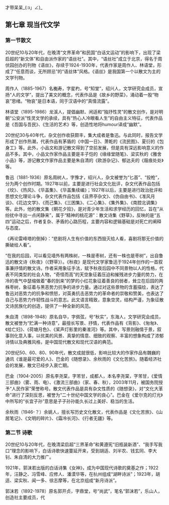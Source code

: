 才带呆呆_(:з」∠)_
## 第七章 现当代文学

### 第一节散文

20世纪10与20年代，在晚清“文界革命”和民国“白话文运动”的影响下，出现了梁启超的“新文体”和自由派作家的“语丝社”。其中，“语丝社”成立于北京，得名于周伏园创办的刊物《语丝》，存续于1924-1930年，代表作家是周作人、林语堂，形成了“任意而谈，无所顾忌”的“语丝体”风格。《语丝》是我国第一个以散文为主的文学刊物。

周作人（1885-1967）名櫆寿，字星杓，号“知堂”，绍兴人，文学研究会成员，宣扬“人的文学”，提出了美文的概念，代表作品是《故乡的野菜》，涌动着一股“物哀”思绪。“物哀”是日本语，同于汉语中的“真情流露”。

林语堂（1895-1986）龙溪人，提倡幽默、闲适和“独抒性灵”的散文创作，是对明朝“公安派”性灵文学的承续，具有“热心人冷眼看人生”的自由主义特征，代表作品是《吾国与吾民》、《生活的艺术》等，创造性地将humour译成“幽默”。

20世纪30与40年代，杂文创作收获颇丰，集大成者是鲁迅。与此同时，报告文学形成了创作热潮，代表作品有茅盾的《中国一日》、萧乾的《流民图》、夏衍的《包身工》等。此外，小品文和游记散文得到了空前发展，但是具有深远影响意义的作品不多。其中，小品文作家作品主要是丰子恺的《缘缘堂随笔》、梁实秋的《雅舍小品》等，游记散文作家作品主要是朱自清的《欧游杂记》、郁达夫的《屐痕处处》等。

鲁迅（1881-1936）原名周树人，字豫才，绍兴人，杂文被誉为“匕首”、“投枪”，分为两个创作时期。1927年以前，主要是进行社会文化批评，杂文代表作品包括《坟》、《热风》、《华盖集》、《华盖集续编》；1927年以后，主要是进行政治批评和思想文化理论斗争，杂文代表作品包括《且界亭杂文》、《伪自由书》、《准风月谈》、《花边文学》、《而己集》、《三困集》、《二心集》、《集外集》、《南腔北调集》等。此外，他的散文集《朝花夕拾》，是对青少年生活和求学经历的回忆，旨在“从纷扰中寻出一点闲静来”，属于“精神的桃花源”：散文诗集《野草》，反映的是“五四”运动之后，作者复杂、矛盾的心路历程，主要内容和逻辑基础是对死亡的阐释与态度。

《再论雷峰塔的倒掉》：“悲剧将人生有价值的东西毁灭给人看，喜剧将那无价值的撕破给人看”。

“在我的后园，可以看见墙外有两株树，一株是枣树，还有一株也是枣树”，出自鲁迅的散文诗《秋夜》（《野草》）。《秋夜》是现代文学家鲁迅于1924年创作的一首叙事兼抒情的散文诗。作者采用象征手法，赋予秋夜后园中不同景物以人的性格，代表不同类型的社会人物，“奇怪而高”的天空象征着压迫和摧残进步力量的势力，在冷的夜气中瑟缩做着“春的到来”的梦的小红花象征着善良的弱者，耸立在后园的两株枣树，象征着与黑恶势力抗争的进步力量。通过对这些景物的含蓄描绘，表达了鲁迅对恶势力的抗争和愤怒，对英勇抗击恶势力的革命者的崇敬和赞美，也表达了自己与恶势力作韧性战斗的意志。此文语言精致，意象空灵，结构严谨，为象征散文诗民族化的创造，提供了一种全新的风范。

朱自清（1898-1948）原名自华，字佩弦，号“秋实”，东海人，文学研究会成员，散文被誉为“贮满一种诗意”，最擅长写景、抒情，代表作品有《背影》、《匆匆》、《给亡妇》、《荷塘月色》、《桨声灯影里的秦淮河》等。其中，写景则融情于景，叙事则化意入事，以优美的风景、真挚的情意、细致的观察、丰富的想象构成了浓郁诗情以及典雅风格，是中国现代散文和现代汉语的典范。

20世纪50、60、80、90年代，散文成就很低，影响比较大的作家作品有魏巍的通讯《谁是最可爱的人》、巴金的《随想录》、余秋雨的《文化苦旅》。随着经济社会的发展，散文已经步入衰亡期。

巴金（1904-2005）原名李尧棠，字芾甘，成都人，本名李尧棠，字芾甘，《爱情三部曲》（雾、雨、电）、《激流三部曲》（家、春、秋），2003年11月，被国务院授予“人民作家”荣誉称号。散文代表作品是具有杂文性质的《随想录》，对“文化大革命”进行了深刻反思，被誉为“二十世纪中国文学的良心”。巴金在《爱尔克的灯光》中所写的“长宜子孙”意思是子子孙孙能久长过上美好、稳当的生活。

余秋雨（1946-？）余姚人，擅长写历史文化散文，代表作品是《文化苦旅》、《山居笔记》、《文明的碎片》、《霜冷长河》、《行者无疆》等。

### 第二节 诗歌

20世纪10与20年代，在晚清梁启超“三界革命”和黄遵宪“旧瓶装新酒”、“我手写我口”理念的影响下，白话诗歌快速蔓延开来，受到胡适、刘半农、钱玄同、李大钊、朱自清的大力推广。

1921年，郭沫若出版的白话诗集《女神》，成为中国现代诗歌的奠基之作；1922年，汪静之、冯雪峰、应修人、潘漠华等，在杭州组成“湖畔诗派”；1923年，胡适、梁实秋、闻一多、徐志摩等，在北京组成“新月诗派”。

郭沫若（1892-1978）原名郭开贞，字鼎堂，号“尚武”，笔名“郭沫若”，乐山人，创造社主要成员，代